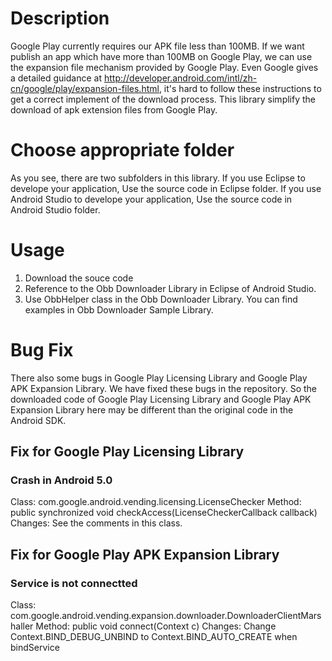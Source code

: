 # Description
Google Play currently requires our APK file less than 100MB. If we want publish an app which have more than 100MB on Google Play, we can use the expansion file mechanism provided by Google Play.
Even Google gives a detailed guidance at http://developer.android.com/intl/zh-cn/google/play/expansion-files.html, it's hard to follow these instructions to get a correct implement of the download process.
This library simplify the download of apk extension files from Google Play.

# Choose appropriate folder
As you see, there are two subfolders in this library.
If you use Eclipse to develope your application, Use the source code in Eclipse folder.
If you use Android Studio to develope your application, Use the source code in Android Studio folder.

# Usage
1. Download the souce code
2. Reference to the Obb Downloader Library in Eclipse of Android Studio.
3. Use ObbHelper class in the Obb Downloader Library. You can find examples in Obb Downloader Sample Library. 

# Bug Fix
There also some bugs in Google Play Licensing Library and Google Play APK Expansion Library. We have fixed these bugs in the repository. So the downloaded code of Google Play Licensing Library and Google Play APK Expansion Library here may be different than the original code in the Android SDK.

## Fix for Google Play Licensing Library

### Crash in Android 5.0
Class: com.google.android.vending.licensing.LicenseChecker
Method: public synchronized void checkAccess(LicenseCheckerCallback callback)
Changes: See the comments in this class.

## Fix for Google Play APK Expansion Library

### Service is not connectted
Class: com.google.android.vending.expansion.downloader.DownloaderClientMarshaller
Method: public void connect(Context c)
Changes: Change Context.BIND_DEBUG_UNBIND to Context.BIND_AUTO_CREATE when bindService